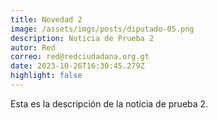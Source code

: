 ```yaml
---
title: Novedad 2
image: /assets/imgs/posts/diputado-05.png
description: Noticia de Prueba 2
autor: Red
correo: red@redciudadana.org.gt
date: 2023-10-26T16:30:45.279Z
highlight: false
---
```

Esta es la descripción de la noticia de prueba 2.